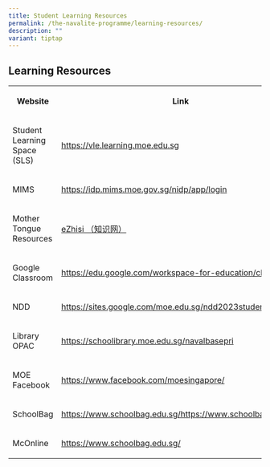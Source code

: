 ```yaml
---
title: Student Learning Resources
permalink: /the-navalite-programme/learning-resources/
description: ""
variant: tiptap
---
```

<h2>Learning Resources</h2>
<table style="minWidth: 50px">
<colgroup>
<col>
<col>
</colgroup>
<tbody>
<tr>
<th rowspan="1" colspan="1">
<p>Website</p>
</th>
<th rowspan="1" colspan="1">
<p>Link</p>
</th>
</tr>
<tr>
<td rowspan="1" colspan="1">
<p>Student Learning Space (SLS)</p>
</td>
<td rowspan="1" colspan="1">
<p><a href="https://vle.learning.moe.edu.sg" rel="noopener noreferrer nofollow" target="_blank">https://vle.learning.moe.edu.sg</a>
</p>
</td>
</tr>
<tr>
<td rowspan="1" colspan="1">
<p>MIMS</p>
</td>
<td rowspan="1" colspan="1">
<p><a href="https://idp.mims.moe.gov.sg/nidp/app/login" rel="noopener noreferrer nofollow" target="_blank">https://idp.mims.moe.gov.sg/nidp/app/login</a>
</p>
</td>
</tr>
<tr>
<td rowspan="1" colspan="1">
<p>Mother Tongue Resources</p>
</td>
<td rowspan="1" colspan="1">
<p><a href="https://www.ezhishi.net/Contents/" rel="noopener noreferrer nofollow" target="_blank">eZhisi （知识网）</a>
</p>
</td>
</tr>
<tr>
<td rowspan="1" colspan="1">
<p>Google Classroom</p>
</td>
<td rowspan="1" colspan="1">
<p><a href="https://edu.google.com/workspace-for-education/classroom/" rel="noopener noreferrer nofollow" target="_blank">https://edu.google.com/workspace-for-education/classroom/</a>
</p>
</td>
</tr>
<tr>
<td rowspan="1" colspan="1">
<p>NDD</p>
</td>
<td rowspan="1" colspan="1">
<p><a href="https://sites.google.com/moe.edu.sg/ndd2023students" rel="noopener noreferrer nofollow" target="_blank">https://sites.google.com/moe.edu.sg/ndd2023students</a>
</p>
</td>
</tr>
<tr>
<td rowspan="1" colspan="1">
<p>Library OPAC</p>
</td>
<td rowspan="1" colspan="1">
<p><a href="https://schoolibrary.moe.edu.sg/navalbasepri" rel="noopener noreferrer nofollow" target="_blank">https://schoolibrary.moe.edu.sg/navalbasepri</a>
</p>
</td>
</tr>
<tr>
<td rowspan="1" colspan="1">
<p>MOE Facebook</p>
</td>
<td rowspan="1" colspan="1">
<p><a href="https://www.facebook.com/moesingapore/" rel="noopener noreferrer nofollow" target="_blank">https://www.facebook.com/moesingapore/</a>
</p>
</td>
</tr>
<tr>
<td rowspan="1" colspan="1">
<p>SchoolBag</p>
</td>
<td rowspan="1" colspan="1">
<p><a href="https://www.schoolbag.edu.sg/" rel="noopener noreferrer nofollow" target="_blank">https://www.schoolbag.edu.sg/https://www.schoolbag.edu.sg/</a>
</p>
</td>
</tr>
<tr>
<td rowspan="1" colspan="1">
<p>McOnline</p>
</td>
<td rowspan="1" colspan="1">
<p><a href="https://www.schoolbag.edu.sg/" rel="noopener noreferrer nofollow" target="_blank">https://www.schoolbag.edu.sg/</a>
</p>
</td>
</tr>
</tbody>
</table>
<p></p>